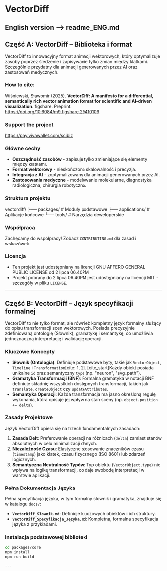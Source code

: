 # VectorDiff


## English version --> readme_ENG.md


## Część A: VectorDiff – Biblioteka i format

VectorDiff to innowacyjny format animacji wektorowych, który optymalizuje zasoby poprzez śledzenie i zapisywanie tylko zmian między klatkami. Szczególnie przydatny dla animacji generowanych przez AI oraz zastosowań medycznych.

### How to cite:
Wiśniewski, Sławomir (2025). <b>VectorDiff: A manifesto for a differential, semantically rich vector animation format for scientific and AI-driven visualization</b>. figshare. Preprint. https://doi.org/10.6084/m9.figshare.29410109

### Support the project
https://pay.vivawallet.com/scibiz

### Główne cechy

- **Oszczędność zasobów** - zapisuje tylko zmieniające się elementy między klatkami.
- **Format wektorowy** - nieskończona skalowalność i precyzja.
- **Integracja z AI** - zoptymalizowany dla animacji generowanych przez AI.
- **Zastosowania medyczne** - modelowanie molekularne, diagnostyka radiologiczna, chirurgia robotyczna.

### Struktura projektu
vectordiff/
├── packages/ # Moduły podstawowe
├── applications/ # Aplikacje końcowe
└── tools/ # Narzędzia deweloperskie

### Współpraca
Zachęcamy do współpracy! Zobacz `CONTRIBUTING.md` dla zasad i wskazówek.

### Licencja
- Ten projekt jest udostępniany na licencji GNU AFFERO GENERAL PUBLIC LICENSE od 2 lipca 06.40PM
- Projekt pobrany do 2 lipca 06.40PM jest udostępniany na licencji MIT - szczegóły w pliku `LICENSE`.

---

## Część B: VectorDiff – Język specyfikacji formalnej

VectorDiff to nie tylko format, ale również kompletny język formalny służący do opisu transformacji scen wektorowych. Posiada precyzyjnie zdefiniowaną ontologię (Słownik), gramatykę i semantykę, co umożliwia jednoznaczną interpretację i walidację operacji.

### Kluczowe Koncepty

- **Słownik (Ontologia)**: Definiuje podstawowe byty, takie jak `VectorObject`, `Timeline` i `Transformation`[cite: 1, 2]. [cite_start]Każdy obiekt posiada unikalne `id` oraz semantyczny `type` (np. "neuron", "svg_path").
- **Gramatyka Transformacji (BNF)**: Formalna gramatyka w notacji BNF definiuje składnię wszystkich dostępnych transformacji, takich jak `translate`, `createObject` czy `updateAttributes`.
- **Semantyka Operacji**: Każda transformacja ma jasno określoną regułę wykonania, która opisuje jej wpływ na stan sceny (np. `object.position += delta`).

### Zasady Projektowe

Język VectorDiff opiera się na trzech fundamentalnych zasadach:

1.  **Zasada Delt**: Preferowanie operacji na różnicach (`delta`) zamiast stanów absolutnych w celu minimalizacji danych.
2.  **Niezależność Czasu**: Elastyczne stosowanie znaczników czasu (`timestamp`) jako klatek, czasu fizycznego (ISO 8601) lub zdarzeń logicznych.
3.  **Semantyczna Neutralność Typów**: Typ obiektu (`VectorObject.type`) nie wpływa na logikę transformacji, co daje swobodę interpretacji w warstwie aplikacji.

### Pełna Dokumentacja Języka

Pełna specyfikacja języka, w tym formalny słownik i gramatyka, znajduje się w katalogu `docs/`:

-   **`VectorDiff_Słownik.md`**: Definicje kluczowych obiektów i ich struktury.
-   **`VectorDiff_Specyfikacja_Języka.md`**: Kompletna, formalna specyfikacja języka z przykładami.

### Instalacja podstawowej biblioteki

```bash
cd packages/core
npm install
npm run build

---
